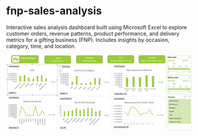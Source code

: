 # fnp-sales-analysis
Interactive sales analysis dashboard built using Microsoft Excel to explore customer orders, revenue patterns, product performance, and delivery metrics for a gifting business (FNP). Includes insights by occasion, category, time, and location.



![Alt text](https://github.com/Ghanshyam223/fnp-sales-analysis/blob/bc0615164371deb875da9092d3bf3701d4f80945/Dashboard.png)

